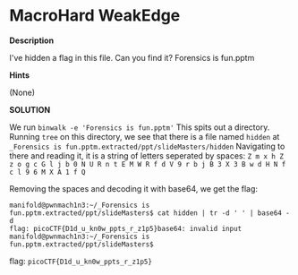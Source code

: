 # MacroHard WeakEdge

**Description**

I've hidden a flag in this file. Can you find it? Forensics is fun.pptm

**Hints** 

(None)

**SOLUTION**

We run `binwalk -e 'Forensics is fun.pptm'` This spits out a directory. Running `tree` on this directory, we see that there is a file named `hidden` at `_Forensics is fun.pptm.extracted/ppt/slideMasters/hidden`
Navigating to there and reading it, it is a string of letters seperated by spaces: `Z m x h Z z o g c G l j b 0 N U R n t E M W R f d V 9 r b j B 3 X 3 B w d H N f c l 9 6 M X A 1 f Q`

Removing the spaces and decoding it with base64, we get the flag:
```
manifold@pwnmach1n3:~/_Forensics is fun.pptm.extracted/ppt/slideMasters$ cat hidden | tr -d ' ' | base64 -d
flag: picoCTF{D1d_u_kn0w_ppts_r_z1p5}base64: invalid input
manifold@pwnmach1n3:~/_Forensics is fun.pptm.extracted/ppt/slideMasters$
```

flag: `picoCTF{D1d_u_kn0w_ppts_r_z1p5}`
